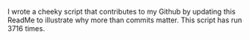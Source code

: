 I wrote a cheeky script that contributes to my Github by updating this ReadMe to illustrate why more than commits matter. This script has run 3716 times.